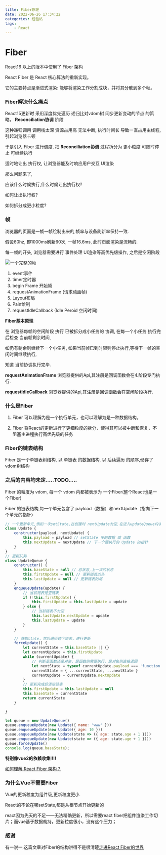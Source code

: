 ```yaml
---
title: Fiber原理
date: 2022-06-26 17:34:22
categories: 经验帖
tags: 
    - React
---
```


# Fiber

React16 以上的版本中使用了 Fiber 架构

React Fiber 是 React 核心算法的重新实现。

它的主要特点是渐进式渲染: 能够将渲染工作分割成块，并将其分散到多个帧。

### Fiber解决什么痛点

React15更新时 采用深度优先遍历 递归比对vdom树 同步更新变动的节点 的策略， __Reconciliation协调__ 阶段

这种递归调用 调用栈太深 资源占用高 无法中断, 执行时间长 导致一直占用主线程, 引起浏览器卡顿

于是引入 Fiber 进行调度, 把 __Reconciliation协调__ 过程拆分为 更小粒度 可随时停止 可继续执行

适时地让出 执行权, 让浏览器能及时响应用户交互 UI渲染

那么问题来了,

应该什么时候执行,什么时候让出执行权?

如何让出执行权?

如何拆分成更小粒度?

### 帧

浏览器的页面是一帧一帧绘制出来的,帧率与设备刷新率保持一致.

假设60hz, 即1000ms刷新60次, 一帧16.6ms, 此时页面渲染是流畅的.

每一帧的开头, 浏览器需要进行 事件处理 UI渲染等高优先级操作, 之后是空闲阶段

![一个完整的帧](https://p3-juejin.byteimg.com/tos-cn-i-k3u1fbpfcp/4f288e9135ed414d871ad2fd2715d85d~tplv-k3u1fbpfcp-zoom-in-crop-mark:3024:0:0:0.awebp)

1. event事件
2. timer定时器
3. begin Frame 开始帧
4. requestAnimationFrame (请求动画帧)
5. Layout布局
6. Pain绘制
7. requestIdleCallback (Idle Peroid 空闲时间)

__Fiber基本原理__

在 浏览器每帧的空闲阶段 执行 已被拆分成小任务的 协调, 在每一个小任务 执行完后检查 当前帧剩余时间,

如仍有剩余则继续下一个小任务, 如果当前帧已到时限则停止执行,等待下一帧的空闲时间继续执行,

知道 当前协调执行完毕.

__requestAnimationFrame__ 浏览器提供的Api,其注册是回调函数会在4.阶段专门执行.

__requestIdleCallback__ 浏览器提供的Api,其注册是回调函数会在空闲阶段执行.

### 什么是Fiber

1. Fiber 可以理解为是一个执行单元，也可以理解为是一种数据结构。

2. Fiber 将React的更新进行了更细粒度的拆分，使得其可以被中断和恢复，不阻塞主进程执行高优先级的任务

### Fiber的链表结构

Fiber 是一个单链表树结构, 以 单链表 的数据结构, 以 后续遍历 的顺序,储存了 vdom树结构



### 之后的内容均未定.....TODO.....


Fiber 的粒度为 vdom, 每一个 vdom 内都被表示为 一个Fiber(整个React也是一个Fiber)

Fiber 的链表结构,每一个单元包含了 payload（数据）和nextUpdate（指向下一个单元的指针）
```js
// 一个更新单元,例如一次setState,在创建时 nextUpdate为空,在进入updateQueue内才会用上
class Update {
    constructor(payload, nextUpdate) {
        this.payload = payload // setState 传的数据 或 函数
        this.nextUpdate = nextUpdate // 下一个要执行的 Update 的指针
    }
}
// 更新队列
class UpdateQueue {
    constructor() {
        this.baseState = null // 总状态,上一次的状态
        this.firstUpdate = null // 更新链表的头
        this.lastUpdate = null // 更新链表的尾
    }
    enqueueUpdate(update) {
        // 当前链表是空链表
        if (!this.firstUpdate) {
            this.firstUpdate = this.lastUpdate = update
        } else {
            // 当前链表不为空
            this.lastUpdate.nextUpdate = update
            this.lastUpdate = update
        }
    }

    // 获取state，然后遍历这个链表，进行更新
    forceUpdate() {
        let currentState = this.baseState || {}
        let currentUpdate = this.firstUpdate
        while (currentUpdate) {
            // 判断是函数还是对象，是函数则需要执行，是对象则直接返回
            let nextState = typeof currentUpdate.payload === 'function' ? currentUpdate.payload(currentState) : currentUpdate.payload
            currentState = { ...currentState, ...nextState }
            currentUpdate = currentUpdate.nextUpdate
        }
        // 更新完成后清空链表
        this.firstUpdate = this.lastUpdate = null
        this.baseState = currentState
        return currentState
    }

}

let queue = new UpdateQueue()
queue.enqueueUpdate(new Update({ name: 'www' }))
queue.enqueueUpdate(new Update({ age: 10 }))
queue.enqueueUpdate(new Update(state => ({ age: state.age + 1 })))
queue.enqueueUpdate(new Update(state => ({ age: state.age + 1 })))
queue.forceUpdate()
console.log(queue.baseState);
```

__特别像vue2的依赖收集!!!!__

[如何理解 React Fiber 架构？](https://www.zhihu.com/question/49496872/answer/2137978516)

### 为什么Vue不需要Fiber

Vue的更新粒度为组件级,更新粒度更小

React的不论在哪setState,都是从根节点开始更新的

react因为先天的不足——无法精确更新，所以需要react fiber把组件渲染工作切片；而vue基于数据劫持，更新粒度很小，没有这个压力；

### 感谢

有一说一,这篇文章对Fiber的结构讲得不是很清楚[走进React Fiber的世界](https://juejin.cn/post/6943896410987659277#comment)



